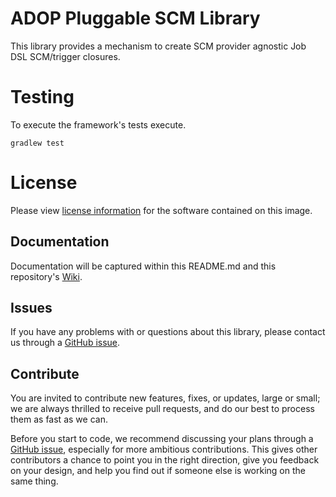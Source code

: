 

# ADOP Pluggable SCM Library

This library provides a mechanism to create SCM provider agnostic Job DSL SCM/trigger closures.

# Testing

To execute the framework's tests execute.

`gradlew test`

# License
Please view [license information](LICENSE.md) for the software contained on this image.

## Documentation
Documentation will be captured within this README.md and this repository's [Wiki](https://majidpal.github.io/mdop-pluggable-scm/).

## Issues
If you have any problems with or questions about this library, please contact us through a [GitHub issue](https://github.com/majidpal/mdop-pluggable-scm/issues).

## Contribute
You are invited to contribute new features, fixes, or updates, large or small; we are always thrilled to receive pull requests, and do our best to process them as fast as we can.

Before you start to code, we recommend discussing your plans through a [GitHub issue](https://github.com/majidpal/mdop-pluggable-scm/issues), especially for more ambitious contributions. This gives other contributors a chance to point you in the right direction, give you feedback on your design, and help you find out if someone else is working on the same thing.
